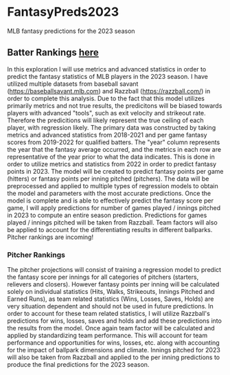 # FantasyPreds2023
MLB fantasy predictions for the 2023 season
## Batter Rankings [here](HitterRankings.csv)

In this exploration I will use metrics and advanced statistics in order to predict the fantasy statistics of MLB players in the 2023 season. I have utilized multiple datasets from baseball savant (https://baseballsavant.mlb.com) and Razzball (https://razzball.com/) in order to complete this analysis. Due to the fact that this model utilizes primarily metrics and not true results, the predicitons will be biased towards players with advanced "tools", such as exit velocity and strikeout rate. Therefore the predicitions will likely represent the true ceiling of each player, with regression likely. The primary data was constructed by taking metrics and advanced statistics from 2018-2021 and per game fantasy scores from 2019-2022 for qualified batters. The "year" column represents the year that the fantasy average occurred, and the metrics in each row are representative of the year prior to what the data indicates. This is done in order to utilize metrics and statistics from 2022 in order to predict fantasy points in 2023. The model will be created to predict fantasy points per game (hitters) or fantasy points per inning pitched (pitchers). The data will be preprocessed and applied to multiple types of regression models to obtain the model and parameters with the most accurate predictions. Once the model is complete and is able to effectively predict the fantasy score per game, I will apply predictions for number of games played / innings pitched in 2023 to compute an entire season prediction. Predictions for games played / innings pitched will be taken from Razzball. Team factors will also be applied to account for the differentiating results in different ballparks. Pitcher rankings are incoming!

### Pitcher Rankings
The pitcher projections will consist of training a regression model to predict the fantasy score per innings for all categories of pitchers (starters, relievers and closers). However fantasy points per inning will be calculated solely on individual statistics (Hits, Walks, Strikeouts, Innings Pitched and Earned Runs), as team related statistics (Wins, Losses, Saves, Holds) are very situation dependent and should not be used in future predictions. In order to account for these team related statistics, I will utilize Razzball's predictions for wins, losses, saves and holds and add these predictions into the results from the model. Once again team factor will be calculated and applied by standardizing team performance. This will account for team performance and opportunities for wins, losses, etc. along with accounting for the impact of ballpark dimensions and climate. Innings pitched for 2023 will also be taken from Razzball and applied to the per inning predictions to produce the final predictions for the 2023 season.
